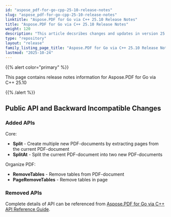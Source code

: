 ```yaml
---
id: "aspose_pdf-for-go-cpp-25-10-release-notes"
slug: "aspose_pdf-for-go-cpp-25-10-release-notes"
linktitle: "Aspose.PDF for Go via C++ 25.10 Release Notes"
title: "Aspose.PDF for Go via C++ 25.10 Release Notes"
weight: 120
description: "This article decsribes changes and updates in version 25.10 of Aspose.PDF for Go via C++"
type: "repository"
layout: "release"
family_listing_page_title: "Aspose.PDF for Go via C++ 25.10 Release Notes"
lastmod: "2025-10-24"
---
```


{{% alert color="primary" %}}

This page contains release notes information for Aspose.PDF for Go via C++ 25.10

{{% /alert %}}

## Public API and Backward Incompatible Changes

### Added APIs

Core:
* **Split** - Create multiple new PDF-documents by extracting pages from the current PDF-document
* **SplitAt** - Split the current PDF-document into two new PDF-documents

Organize PDF:
* **RemoveTables** - Remove tables from PDF-document
* **PageRemoveTables** - Remove tables in page

### Removed APIs

Complete details of API can be referenced from [Aspose.PDF for Go via C++ API Reference Guide](https://reference.aspose.com/pdf/go-cpp/).